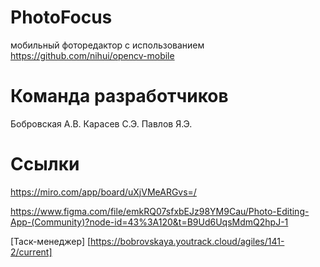 # PhotoFocus
мобильный фоторедактор с использованием https://github.com/nihui/opencv-mobile
# Команда разработчиков
Бобровская А.В.
Карасев С.Э.
Павлов Я.Э.
# Ссылки
https://miro.com/app/board/uXjVMeARGvs=/

https://www.figma.com/file/emkRQ07sfxbEJz98YM9Cau/Photo-Editing-App-(Community)?node-id=43%3A120&t=B9Ud6UqsMdmQ2hpJ-1

[Таск-менеджер] [https://bobrovskaya.youtrack.cloud/agiles/141-2/current]
